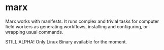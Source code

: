 # marx
Marx works with manifests. It runs complex and trivial tasks for computer field workers as generating workflows, installing and configuring, or wrapping usual commands.

STILL ALPHA!
Only Linux Binary available for the moment.
